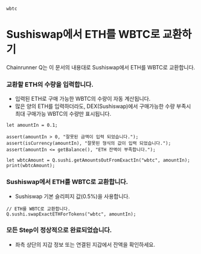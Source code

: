 ```meta-Currency
wbtc
```

# Sushiswap에서 ETH를 WBTC로 교환하기

Chainrunner Q는 이 문서의 내용대로 Sushiswap에서 ETH를 WBTC로 교환합니다.

### 교환할 ETH의 수량을 입력합니다.

- 입력된 ETH로 구매 가능한 WBTC의 수량이 자동 계산됩니다.
- 많은 양의 ETH를 입력하더라도, DEX(Sushiswap)에서 구매가능한 수량 부족시 최대 구매가능 WBTC의 수량만 표시됩니다.

```input-Dynamic ETH
let amountIn = 0.1;
```

```input-Verify
assert(amountIn > 0, "잘못된 금액이 입력 되었습니다.");
assert(isCurrency(amountIn), "잘못된 형식의 값이 입력 되었습니다.");
assert(amountIn <= getBalance(), "ETH 잔액이 부족합니다.");
```

```output-Dynamic WBTC
let wbtcAmount = Q.sushi.getAmountsOutFromExactIn("wbtc", amountIn);
print(wbtcAmount);
```

### Sushiswap에서 ETH를 WBTC로 교환합니다.

- Sushiswap 기본 슬리피지 값(0.5%)을 사용합니다.

```taster
// ETH를 WBTC로 교환합니다.
Q.sushi.swapExactETHForTokens("wbtc", amountIn);
```

### 모든 Step이 정상적으로 완료되었습니다.

- 좌측 상단의 지갑 정보 또는 연결된 지갑에서 잔액을 확인하세요.
